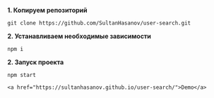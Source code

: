<b>1.  Копируем репозиторий</b>
```
git clone https://github.com/SultanHasanov/user-search.git
```
<b>2.  Устанавливаем необходимые зависимости</b>
```
npm i
```
<b>2.  Запуск проекта</b>
```
npm start
```
```
<a href="https://sultanhasanov.github.io/user-search/">Demo</a>
```
